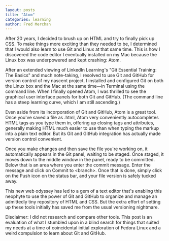 ```yaml
---
layout: posts
title: "Atom"
categories: learning
author: Fred Merchan
---
```


After 20 years, I decided to brush up on HTML and try to finally pick up CSS. To make things more exciting than they needed to be, I determined that I would also learn to use Git and Linux at that same time. This is how I discovered the code editor I eventually installed on my Mac because the Linux box was underpowered and kept crashing: Atom.

After an extended viewing of LinkedIn Learning's "Git Essential Training: The Basics" and much note-taking, I resolved to use Git and GitHub for version control of my nascent project. I installed and configured Git on both the Linux box and the Mac at the same time—in Terminal using the command line. When I finally opened Atom, I was thrilled to see the graphical user interface panels for both Git and GitHub. (The command line has a steep learning curve, which I am still ascending.)

Even aside from its incorporation of Git and GitHub, Atom is a great tool. Once you've saved a file as .html, Atom very conveniently autocompletes HTML tags as you type them in, offering up closing tags and attributes, generally making HTML much easier to use than when typing the markup into a plain text editor. But its Git and GitHub integration has actually made version control convenient.

Once you make changes and then save the file you're working on, it automatically appears in the Git panel, waiting to be staged. Once staged, it moves down to the middle window in the panel, ready to be committed. Below that is an area where you enter the commit message. Enter the message and click on Commit to &lt;branch&gt;. Once that is done, simply click on the Push icon on the status bar, and your file version is safely tucked away.

This new web odyssey has led to a gem of a text editor that's enabling this neophyte to use the power of Git and GitHub to organize and manage an admittedly tiny repository of HTML and CSS. But the extra effort of setting up these tools initially has saved me from the usual versioning nightmare.

Disclaimer: I did not research and compare other tools. This post is an evaluation of what I stumbled upon in a blind search for things that suited my needs at a time of coincidental initial exploration of Fedora Linux and a weird compulsion to learn about Git and GitHub.
